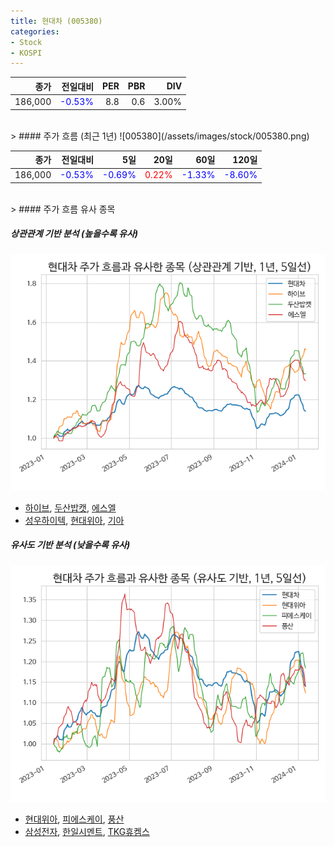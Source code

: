 ```yaml
---
title: 현대차 (005380)
categories:
- Stock
- KOSPI
---
```


|종가|전일대비|PER|PBR|DIV|
|---:|-------:|--:|--:|--:|
|186,000|<span style="color: blue">-0.53%</span>|8.8|0.6|3.00%|

<!-- more -->
<br>
> #### 주가 흐름 (최근 1년)
![005380](/assets/images/stock/005380.png)

|종가|전일대비|5일|20일|60일|120일|
|---:|-------:|--:|---:|---:|----:|
|186,000|<span style="color: blue">-0.53%</span>|<span style="color: blue">-0.69%</span>|<span style="color: red">0.22%</span>|<span style="color: blue">-1.33%</span>|<span style="color: blue">-8.60%</span>|

<br>
> #### 주가 흐름 유사 종목

##### 상관관계 기반 분석 (높을수록 유사)
![005380](/assets/images/stock/005380_corr.png)
- [하이브](/352820/), [두산밥캣](/241560/), [에스엘](/005850/)
- [성우하이텍](/015750/), [현대위아](/011210/), [기아](/000270/)

##### 유사도 기반 분석 (낮을수록 유사)	
![005380](/assets/images/stock/005380_sim.png)
- [현대위아](/011210/), [피에스케이](/319660/), [풍산](/103140/)
- [삼성전자](/005930/), [한일시멘트](/300720/), [TKG휴켐스](/069260/)